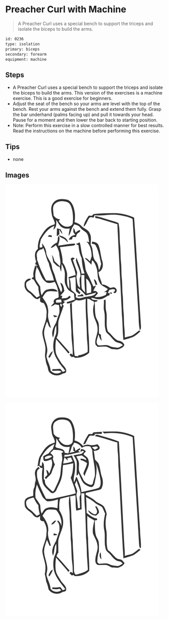 # Preacher Curl with Machine
> A Preacher Curl uses a special bench to support the triceps and isolate the biceps to build the arms.

``` 
id: 0236 
type: isolation 
primary: biceps 
secondary: forearm 
equipment: machine 
``` 

## Steps

 - A Preacher Curl uses a special bench to support the triceps and isolate the biceps to build the arms. This version of the exercises is a machine exercise. This is a good exercise for beginners.
 - Adjust the seat of the bench so your arms are level with the top of the bench. Rest your arms against the bench and extend them fully. Grasp the bar underhand (palms facing up) and pull it towards your head. Pause for a moment and then lower the bar back to starting position.
 - Note: Perform this exercise in a slow controlled manner for best results. Read the instructions on the machine before performing this exercise.

## Tips

 - none

## Images

![](../svg/0236-relaxation.svg)

![](../svg/0236-tension.svg)
